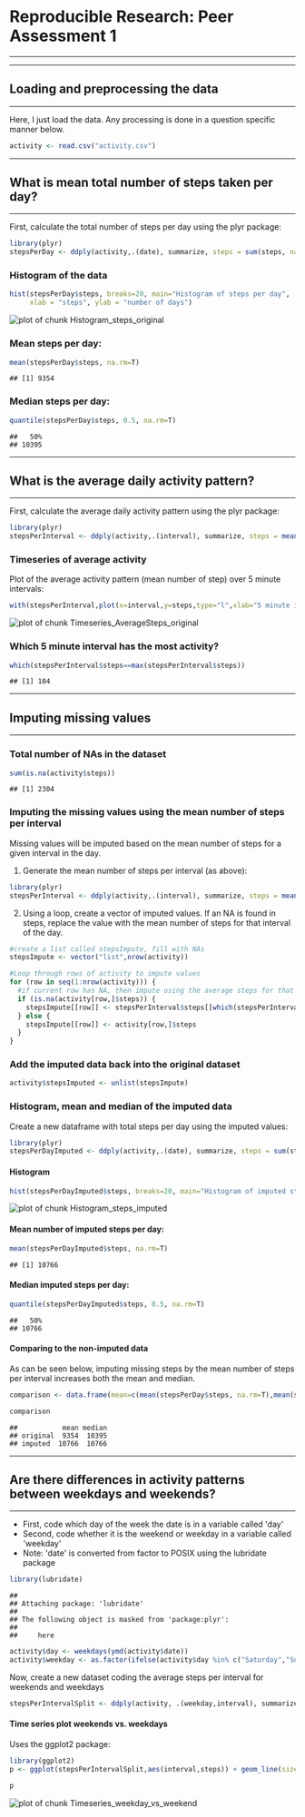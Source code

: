 # Reproducible Research: Peer Assessment 1   
-----------

-----------
## Loading and preprocessing the data
-----------
Here, I just load the data. Any processing is done in a question specific manner below.

```r
activity <- read.csv("activity.csv")
```
   

-----------
## What is mean total number of steps taken per day?
-----------

First, calculate the total number of steps per day using the plyr package:

```r
library(plyr)
stepsPerDay <- ddply(activity,.(date), summarize, steps = sum(steps, na.rm=T))
```

### Histogram of the data

```r
hist(stepsPerDay$steps, breaks=20, main="Histogram of steps per day", 
     xlab = "steps", ylab = "number of days")
```

![plot of chunk Histogram_steps_original](figure/Histogram_steps_original.png) 

### Mean steps per day:


```r
mean(stepsPerDay$steps, na.rm=T)
```

```
## [1] 9354
```

### Median steps per day:

```r
quantile(stepsPerDay$steps, 0.5, na.rm=T)
```

```
##   50% 
## 10395
```

-----------
## What is the average daily activity pattern?
-----------

First, calculate the average daily activity pattern using the plyr package:

```r
library(plyr)
stepsPerInterval <- ddply(activity,.(interval), summarize, steps = mean(steps, na.rm=T))
```

### Timeseries of average activity
Plot of the average activity pattern (mean number of step) over 5 minute intervals:

```r
with(stepsPerInterval,plot(x=interval,y=steps,type="l",xlab="5 minute interval number", ylab = "Mean steps across days", main="Average activity pattern over a day"))
```

![plot of chunk Timeseries_AverageSteps_original](figure/Timeseries_AverageSteps_original.png) 

### Which 5 minute interval has the most activity?

```r
which(stepsPerInterval$steps==max(stepsPerInterval$steps))
```

```
## [1] 104
```

-----------
## Imputing missing values
-----------

### Total number of NAs in the dataset

```r
sum(is.na(activity$steps))
```

```
## [1] 2304
```

### Imputing the missing values using the mean number of steps per interval
Missing values will be imputed based on the mean number of steps for a given interval in the day.   

1. Generate the mean number of steps per interval (as above):

```r
library(plyr)
stepsPerInterval <- ddply(activity,.(interval), summarize, steps = mean(steps, na.rm=T))
```

2. Using a loop, create a vector of imputed values. If an NA is found in steps, replace the value with the mean number of steps for that interval of the day.


```r
#create a list called stepsImpute, fill with NAs
stepsImpute <- vector("list",nrow(activity))

#Loop through rows of activity to impute values
for (row in seq(1:nrow(activity))) {
  #if current row has NA, then impute using the average steps for that interval
  if (is.na(activity[row,]$steps)) {
    stepsImpute[[row]] <- stepsPerInterval$steps[[which(stepsPerInterval$interval==activity[row,]$interval)]]
  } else {
    stepsImpute[[row]] <- activity[row,]$steps
  }
}
```

### Add the imputed data back into the original dataset

```r
activity$stepsImputed <- unlist(stepsImpute)
```

### Histogram, mean and median of the imputed data
Create a new dataframe with total steps per day using the imputed values:


```r
library(plyr)
stepsPerDayImputed <- ddply(activity,.(date), summarize, steps = sum(stepsImputed, na.rm=T))
```

#### Histogram

```r
hist(stepsPerDayImputed$steps, breaks=20, main="Histogram of imputed steps per day", xlab = "steps", ylab = "number of days")
```

![plot of chunk Histogram_steps_imputed](figure/Histogram_steps_imputed.png) 

#### Mean number of imputed steps per day:


```r
mean(stepsPerDayImputed$steps, na.rm=T)
```

```
## [1] 10766
```

#### Median imputed steps per day:

```r
quantile(stepsPerDayImputed$steps, 0.5, na.rm=T)
```

```
##   50% 
## 10766
```

#### Comparing to the non-imputed data
As can be seen below, imputing missing steps by the mean number of steps per interval increases both the mean and median.


```r
comparison <- data.frame(mean=c(mean(stepsPerDay$steps, na.rm=T),mean(stepsPerDayImputed$steps, na.rm=T)),median=c(quantile(stepsPerDay$steps, 0.5, na.rm=T),quantile(stepsPerDayImputed$steps, 0.5, na.rm=T)),row.names=c("original","imputed"))

comparison
```

```
##           mean median
## original  9354  10395
## imputed  10766  10766
```


-----------
## Are there differences in activity patterns between weekdays and weekends?
-----------
* First, code which day of the week the date is in a variable called 'day'
* Second, code whether it is the weekend or weekday in a variable called 'weekday'
* Note: 'date' is converted from factor to POSIX using the lubridate package

```r
library(lubridate)
```

```
## 
## Attaching package: 'lubridate'
## 
## The following object is masked from 'package:plyr':
## 
##     here
```

```r
activity$day <- weekdays(ymd(activity$date))
activity$weekday <- as.factor(ifelse(activity$day %in% c("Saturday","Sunday"),"Weekend","Weekday"))
```

Now, create a new dataset coding the average steps per interval for weekends and weekdays

```r
stepsPerIntervalSplit <- ddply(activity, .(weekday,interval), summarize, steps = mean(stepsImputed))
```

#### Time series plot weekends vs. weekdays 
Uses the ggplot2 package:

```r
library(ggplot2)
p <- ggplot(stepsPerIntervalSplit,aes(interval,steps)) + geom_line(size=1) + facet_wrap(~weekday,ncol=1) + ylab("Mean number of steps") + xlab("5 minute interval number")

p
```

![plot of chunk Timeseries_weekday_vs_weekend](figure/Timeseries_weekday_vs_weekend.png) 

